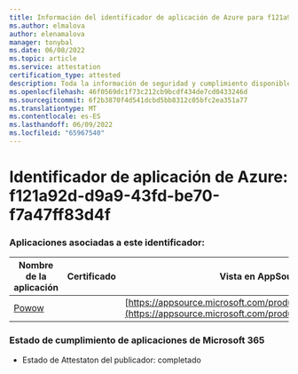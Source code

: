 ```yaml
---
title: Información del identificador de aplicación de Azure para f121a92d-d9a9-43fd-be70-f7a47ff83d4f
ms.author: elmalova
author: elenamalova
manager: tonybal
ms.date: 06/08/2022
ms.topic: article
ms.service: attestation
certification_type: attested
description: Toda la información de seguridad y cumplimiento disponible para f121a92d-d9a9-43fd-be70-f7a47ff83d4f.
ms.openlocfilehash: 46f0569dc1f73c212cb9bcdf434de7cd0433246d
ms.sourcegitcommit: 6f2b3870f4d541dcbd5bb8312c05bfc2ea351a77
ms.translationtype: MT
ms.contentlocale: es-ES
ms.lasthandoff: 06/09/2022
ms.locfileid: "65967540"
---
```

# <a name="azure-app-id-f121a92d-d9a9-43fd-be70-f7a47ff83d4f"></a>Identificador de aplicación de Azure: f121a92d-d9a9-43fd-be70-f7a47ff83d4f


### <a name="apps-associated-with-this-id"></a>Aplicaciones asociadas a este identificador:
| **Nombre de la aplicación** | **Certificado** | **Vista en AppSource** |
|--------------|---------------|-----------------------|
| [Powow](../forward/WA200002952.md) |  | [https://appsource.microsoft.com/product/office/WA200002952](https://appsource.microsoft.com/product/office/WA200002952) |

### <a name="microsoft-365-app-compliance-status"></a>Estado de cumplimiento de aplicaciones de Microsoft 365
- Estado de Attestaton del publicador: completado
